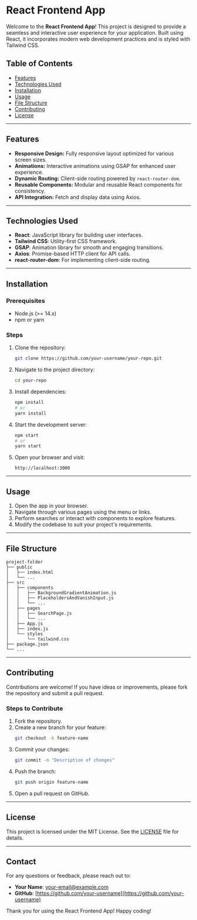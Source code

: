 # React Frontend App

Welcome to the **React Frontend App**! This project is designed to provide a seamless and interactive user experience for your application. Built using React, it incorporates modern web development practices and is styled with Tailwind CSS.

## Table of Contents

- [Features](#features)
- [Technologies Used](#technologies-used)
- [Installation](#installation)
- [Usage](#usage)
- [File Structure](#file-structure)
- [Contributing](#contributing)
- [License](#license)

---

## Features

- **Responsive Design:** Fully responsive layout optimized for various screen sizes.
- **Animations:** Interactive animations using GSAP for enhanced user experience.
- **Dynamic Routing:** Client-side routing powered by `react-router-dom`.
- **Reusable Components:** Modular and reusable React components for consistency.
- **API Integration:** Fetch and display data using Axios.

---

## Technologies Used

- **React**: JavaScript library for building user interfaces.
- **Tailwind CSS**: Utility-first CSS framework.
- **GSAP**: Animation library for smooth and engaging transitions.
- **Axios**: Promise-based HTTP client for API calls.
- **react-router-dom**: For implementing client-side routing.

---

## Installation

### Prerequisites

- Node.js (>= 14.x)
- npm or yarn

### Steps

1. Clone the repository:
   ```bash
   git clone https://github.com/your-username/your-repo.git
   ```

2. Navigate to the project directory:
   ```bash
   cd your-repo
   ```

3. Install dependencies:
   ```bash
   npm install
   # or
   yarn install
   ```

4. Start the development server:
   ```bash
   npm start
   # or
   yarn start
   ```

5. Open your browser and visit:
   ```
   http://localhost:3000
   ```

---

## Usage

1. Open the app in your browser.
2. Navigate through various pages using the menu or links.
3. Perform searches or interact with components to explore features.
4. Modify the codebase to suit your project's requirements.

---

## File Structure

```
project-folder
├── public
│   ├── index.html
│   └── ...
├── src
│   ├── components
│   │   ├── BackgroundGradientAnimation.js
│   │   ├── PlaceholdersAndVanishInput.js
│   │   └── ...
│   ├── pages
│   │   ├── SearchPage.js
│   │   └── ...
│   ├── App.js
│   ├── index.js
│   └── styles
│       └── tailwind.css
├── package.json
└── ...
```

---

## Contributing

Contributions are welcome! If you have ideas or improvements, please fork the repository and submit a pull request.

### Steps to Contribute

1. Fork the repository.
2. Create a new branch for your feature:
   ```bash
   git checkout -b feature-name
   ```
3. Commit your changes:
   ```bash
   git commit -m "Description of changes"
   ```
4. Push the branch:
   ```bash
   git push origin feature-name
   ```
5. Open a pull request on GitHub.

---

## License

This project is licensed under the MIT License. See the [LICENSE](LICENSE) file for details.

---

## Contact

For any questions or feedback, please reach out to:

- **Your Name**: [your-email@example.com](mailto:your-email@example.com)
- **GitHub**: [https://github.com/your-username](https://github.com/your-username)

Thank you for using the React Frontend App! Happy coding!


